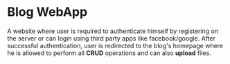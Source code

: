 # Blog WebApp
A website where user is required to authenticate himself by registering on the server or can login using third party apps like facebook/google.
After successful authentication, user is redirected to the blog's homepage where he is allowed to perform all **CRUD** operations and can also **upload** files.

